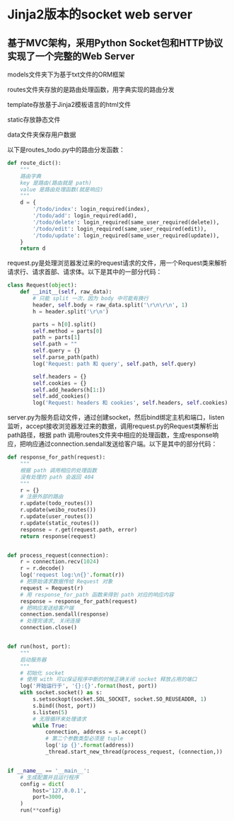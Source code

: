 # Jinja2版本的socket web server
## 基于MVC架构，采用Python Socket包和HTTP协议实现了一个完整的Web Server

models文件夹下为基于txt文件的ORM框架

routes文件夹存放的是路由处理函数，用字典实现的路由分发

template存放基于Jinja2模板语言的html文件

static存放静态文件

data文件夹保存用户数据


以下是routes_todo.py中的路由分发函数：
```python
def route_dict():
    """
    路由字典
    key 是路由(路由就是 path)
    value 是路由处理函数(就是响应)
    """
    d = {
        '/todo/index': login_required(index),
        '/todo/add': login_required(add),
        '/todo/delete': login_required(same_user_required(delete)),
        '/todo/edit': login_required(same_user_required(edit)),
        '/todo/update': login_required(same_user_required(update)),
    }
    return d
```

request.py是处理浏览器发过来的request请求的文件，用一个Request类来解析请求行、请求首部、请求体。以下是其中的一部分代码：
```python
class Request(object):
    def __init__(self, raw_data):
        # 只能 split 一次，因为 body 中可能有换行
        header, self.body = raw_data.split('\r\n\r\n', 1)
        h = header.split('\r\n')

        parts = h[0].split()
        self.method = parts[0]
        path = parts[1]
        self.path = ""
        self.query = {}
        self.parse_path(path)
        log('Request: path 和 query', self.path, self.query)

        self.headers = {}
        self.cookies = {}
        self.add_headers(h[1:])
        self.add_cookies()
        log('Request: headers 和 cookies', self.headers, self.cookies)

```

server.py为服务启动文件，通过创建socket，然后bind绑定主机和端口，listen监听，accept接收浏览器发过来的数据，调用request.py的Request类解析出path路径，根据 path 调用routes文件夹中相应的处理函数，生成response响应，把响应通过connection.sendall发送给客户端。以下是其中的部分代码：
```python
def response_for_path(request):
    """
    根据 path 调用相应的处理函数
    没有处理的 path 会返回 404
    """
    r = {}
    # 注册外部的路由
    r.update(todo_routes())
    r.update(weibo_routes())
    r.update(user_routes())
    r.update(static_routes())
    response = r.get(request.path, error)
    return response(request)


def process_request(connection):
    r = connection.recv(1024)
    r = r.decode()
    log('request log:\n{}'.format(r))
    # 把原始请求数据传给 Request 对象
    request = Request(r)
    # 用 response_for_path 函数来得到 path 对应的响应内容
    response = response_for_path(request)
    # 把响应发送给客户端
    connection.sendall(response)
    # 处理完请求, 关闭连接
    connection.close()


def run(host, port):
    """
    启动服务器
    """
    # 初始化 socket 
    # 使用 with 可以保证程序中断的时候正确关闭 socket 释放占用的端口
    log('开始运行于', '{}:{}'.format(host, port))
    with socket.socket() as s:
        s.setsockopt(socket.SOL_SOCKET, socket.SO_REUSEADDR, 1)
        s.bind((host, port))
        s.listen(5)
        # 无限循环来处理请求
        while True:
            connection, address = s.accept()
            # 第二个参数类型必须是 tuple
            log('ip {}'.format(address))
            _thread.start_new_thread(process_request, (connection,))


if __name__ == '__main__':
    # 生成配置并且运行程序
    config = dict(
        host='127.0.0.1',
        port=3000,
    )
    run(**config)

```

